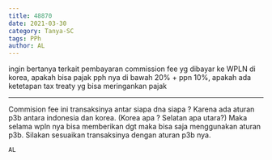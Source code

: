 ```yaml
---
title: 48870
date: 2021-03-30
category: Tanya-SC
tags: PPh
author: AL
---
```


ingin bertanya terkait pembayaran commission fee yg dibayar ke WPLN di korea, apakah bisa pajak pph nya di bawah 20% + ppn 10%, apakah ada ketetapan tax treaty yg bisa meringankan pajak

---

Commision fee ini transaksinya antar siapa dna siapa ? Karena ada aturan p3b antara indonesia dan korea. (Korea apa ? Selatan apa utara?) Maka selama wpln nya bisa memberikan dgt maka bisa saja menggunakan aturan p3b. Silakan sesuaikan transaksinya dengan aturan p3b nya.

`AL`
